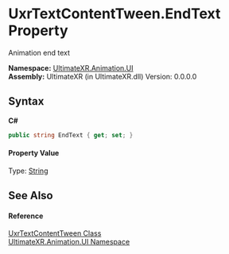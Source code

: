 # UxrTextContentTween.EndText Property 
 

Animation end text

**Namespace:**&nbsp;<a href="N_UltimateXR_Animation_UI">UltimateXR.Animation.UI</a><br />**Assembly:**&nbsp;UltimateXR (in UltimateXR.dll) Version: 0.0.0.0

## Syntax

**C#**<br />
``` C#
public string EndText { get; set; }
```


#### Property Value
Type: <a href="https://docs.microsoft.com/dotnet/api/system.string" target="_blank" rel="noopener noreferrer">String</a>

## See Also


#### Reference
<a href="T_UltimateXR_Animation_UI_UxrTextContentTween">UxrTextContentTween Class</a><br /><a href="N_UltimateXR_Animation_UI">UltimateXR.Animation.UI Namespace</a><br />